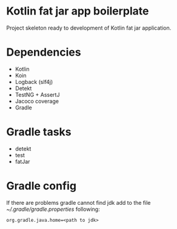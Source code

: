 # Kotlin fat jar app boilerplate
Project skeleton ready to development of Kotlin fat jar application.

# Dependencies
* Kotlin
* Koin
* Logback (slf4j)
* Detekt
* TestNG + AssertJ
* Jacoco coverage
* Gradle

# Gradle tasks
* detekt
* test
* fatJar

# Gradle config
If there are problems gradle cannot find jdk add to the file *~/.gradle/gradle.properties* following:
```
org.gradle.java.home=<path to jdk>
```

